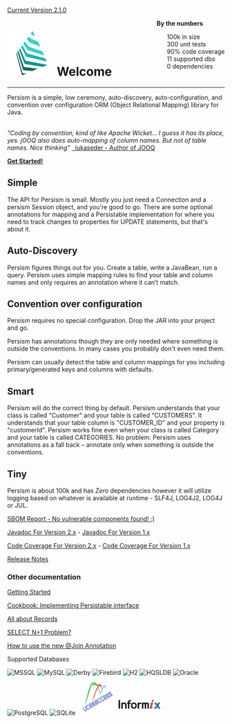 [Current Version 2.1.0](release-notes.md)

<div style="float: right">
<span style="font-weight: bold">By the numbers</span>
<ul> 
<li style="list-style-type:none;">
100k in size
</li>
<li style="list-style-type:none;">
300 unit tests
</li>
<li style="list-style-type:none;">
90% code coverage
</li>
<li style="list-style-type:none;">
11 supported dbs
</li>
<li style="list-style-type:none;">
0 dependencies
</li>
</ul> 
</div>

# ![](img/logo2.png) Welcome
<hr>
Persism is a simple, low ceremony, auto-discovery, auto-configuration, and convention over configuration ORM (Object Relational Mapping) library for Java.
<br>
<br>


<span style="font-style: italic"> "Coding by convention, kind of like Apache Wicket... I guess it has its place, yes. jOOQ also does auto-mapping of column names. But not of table names. Nice thinking" </span>
<a href="https://www.reddit.com/r/java/comments/1hxgrc/jooqs_reason_for_being_compared_to_jpa_linq_jdbc/cb1hgnw/">&nbsp; lukaseder - Author of JOOQ</a>

[**Get Started!**](/manual2.md)

## Simple

The API for Persism is small. Mostly you just need a Connection and a persism Session object, and you're good to go. 
There are some optional annotations for mapping and a Persistable implementation for where you need to track changes to 
properties for UPDATE statements, but that's about it.

## Auto-Discovery
Persism figures things out for you. Create a table, write a JavaBean, run a query. 
Persism uses simple mapping rules to find your table and column names and only requires 
an annotation where it can’t match.

## Convention over configuration
Persism requires no special configuration. Drop the JAR into your project and go.

Persism has annotations though they are only needed where something is outside the conventions. 
In many cases you probably don't even need them.

Persism can usually detect the table and column mappings for you including primary/generated
keys and columns with defaults.

## Smart
Persism will do the correct thing by default. Persism understands that your class is called 
"Customer" and your table is called "CUSTOMERS". It understands that your table column is 
"CUSTOMER_ID" and your property is "customerId". Persism works fine even 
when your class is called Category and your table is called CATEGORIES. No problem. 
Persism uses annotations as a fall back – 
annotate only when something is outside the conventions.

## Tiny
Persism is about 100k and has *Zero* dependencies however it will utilize logging based on whatever is available 
at runtime - SLF4J, LOG4J2, LOG4J or JUL.

[SBOM Report - No vulnerable components found! :)](https://sbom.lift.sonatype.com/report/T1-a0368c8f29fdaa555824-66b418a0fe091-1648406946-e5c74ce579764856a8195d8633609be0)

[Javadoc For Version 2.x](/javadoc/persism2/index.html) - [Javadoc For Version 1.x](/javadoc/persism1/index.html)

[Code Coverage For Version 2.x](/coverage/persism2/index.html) - [Code Coverage For Version 1.x](/coverage/persism1/index.html)

[Release Notes](/release-notes.md)

### Other documentation

[Getting Started](/manual2.md)

[Cookbook: Implementing Persistable interface](cookbook-persistable.md)

[All about Records](records.md)

[SELECT N+1 Problem?](n+1.md)

[How to use the new @Join Annotation](join.md)

Supported Databases

![MSSQL](img/mssql.png) ![MySQL](img/mysql.png) ![Derby](img/derby.png) ![Firebird](img/firebird.png) ![H2](img/h2.png) ![HQSLDB](img/hsqldb.jpg) ![Oracle](img/oracle.png) ![PostgreSQL](img/postgresql.png) ![SQLite](img/sqlite.png) ![UCanAccess](img/ucanaccess.png) ![Informix](img/informix.jpg)
